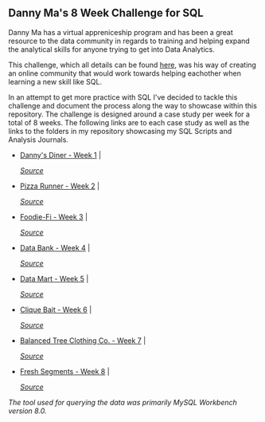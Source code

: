 ## Danny Ma's 8 Week Challenge for SQL

Danny Ma has a virtual appreniceship program and has been a great resource to the data community in regards to training and helping expand the analytical skills for anyone trying to get into Data Analytics. 

This challenge, which all details can be found [here](https://8weeksqlchallenge.com/getting-started/), was his way of creating an online community that would work towards helping eachother when learning a new skill like SQL. 

In an attempt to get more practice with SQL I've decided to tackle this challenge and document the process along the way to showcase within this repository. The challenge is designed around a case study per week for a total of 8 weeks. The following links are to each case study as well as the links to the folders in my repository showcasing my SQL Scripts and Analysis Journals. 

* [Danny's Diner - Week 1]() | 

     *[Source](https://8weeksqlchallenge.com/case-study-1/)*
* [Pizza Runner - Week 2]() | 

     *[Source](https://8weeksqlchallenge.com/case-study-2/)*
* [Foodie-Fi - Week 3]() | 

     *[Source](https://8weeksqlchallenge.com/case-study-3/)*
* [Data Bank - Week 4]() | 

     *[Source](https://8weeksqlchallenge.com/case-study-4/)*
* [Data Mart - Week 5]() | 

     *[Source](https://8weeksqlchallenge.com/case-study-5/)*
* [Clique Bait - Week 6]() | 

     *[Source](https://8weeksqlchallenge.com/case-study-6/)*
* [Balanced Tree Clothing Co. - Week 7]() | 

     *[Source](https://8weeksqlchallenge.com/case-study-7/)*
* [Fresh Segments - Week 8]() | 

     *[Source](https://8weeksqlchallenge.com/case-study-8/)*




*The tool used for querying the data was primarily MySQL Workbench version 8.0.*